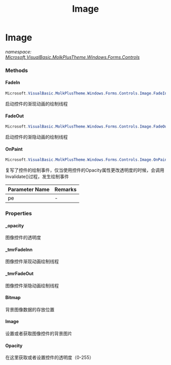 ﻿---
title: Image
---

# Image
_namespace: [Microsoft.VisualBasic.MolkPlusTheme.Windows.Forms.Controls](N-Microsoft.VisualBasic.MolkPlusTheme.Windows.Forms.Controls.html)_



### Methods

#### FadeIn
```csharp
Microsoft.VisualBasic.MolkPlusTheme.Windows.Forms.Controls.Image.FadeIn
```
启动控件的渐现动画的绘制线程

#### FadeOut
```csharp
Microsoft.VisualBasic.MolkPlusTheme.Windows.Forms.Controls.Image.FadeOut
```
启动控件的渐隐动画的绘制线程

#### OnPaint
```csharp
Microsoft.VisualBasic.MolkPlusTheme.Windows.Forms.Controls.Image.OnPaint(System.Windows.Forms.PaintEventArgs)
```
复写了控件的绘制事件，仅当使用控件的Opacity属性更改透明度的时候，会调用Invalidate()过程，发生绘制事件

|Parameter Name|Remarks|
|--------------|-------|
|pe|-|




### Properties

#### _opacity
图像控件的透明度
#### _tmrFadeInn
图像控件渐现动画绘制线程
#### _tmrFadeOut
图像控件渐隐动画绘制线程
#### Bitmap
背景图像数据的存放位置
#### Image
设置或者获取图像控件的背景图片
#### Opacity
在这里获取或者设置控件的透明度（0-255）

